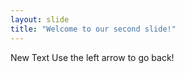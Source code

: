```yaml
---
layout: slide
title: "Welcome to our second slide!"
---
```

New Text 
Use the left arrow to go back!
